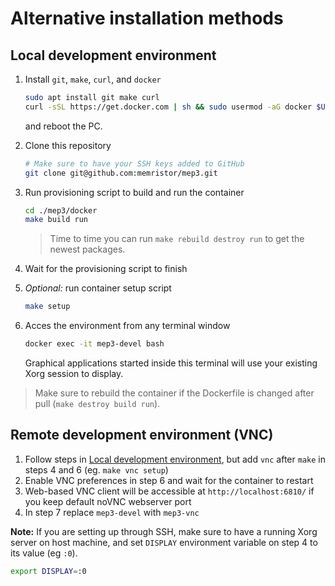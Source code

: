 # Alternative installation methods

## Local development environment

1) Install `git`, `make`, `curl`, and `docker`
    ```sh
    sudo apt install git make curl
    curl -sSL https://get.docker.com | sh && sudo usermod -aG docker $USER
    ```
    and reboot the PC.
2) Clone this repository
    ```sh
    # Make sure to have your SSH keys added to GitHub
    git clone git@github.com:memristor/mep3.git
    ```
3) Run provisioning script to build and run the container
   ```sh
   cd ./mep3/docker
   make build run
   ```
   > Time to time you can run `make rebuild destroy run` to get the newest packages.

4) Wait for the provisioning script to finish

5) _Optional:_ run container setup script
    ```sh
    make setup
    ```
6) Acces the environment from any terminal window
    ```sh
    docker exec -it mep3-devel bash
    ```
    Graphical applications started inside this terminal will use your existing Xorg session to display.

> Make sure to rebuild the container if the Dockerfile is changed after pull (`make destroy build run`).

## Remote development environment (VNC)



1) Follow steps in [Local development environment](#local-development-environment), but add `vnc` after
   `make` in steps 4 and 6 (eg. `make vnc setup`)
2) Enable VNC preferences in step 6 and wait for the container to restart
3) Web-based VNC client will be accessible at `http://localhost:6810/` if you keep default noVNC webserver port
4) In step 7 replace `mep3-devel` with `mep3-vnc`

**Note:** If you are setting up through SSH, make sure to have a running Xorg server on host machine,
and set `DISPLAY` environment variable on step 4 to its value (eg `:0`).
```sh
export DISPLAY=:0
```
